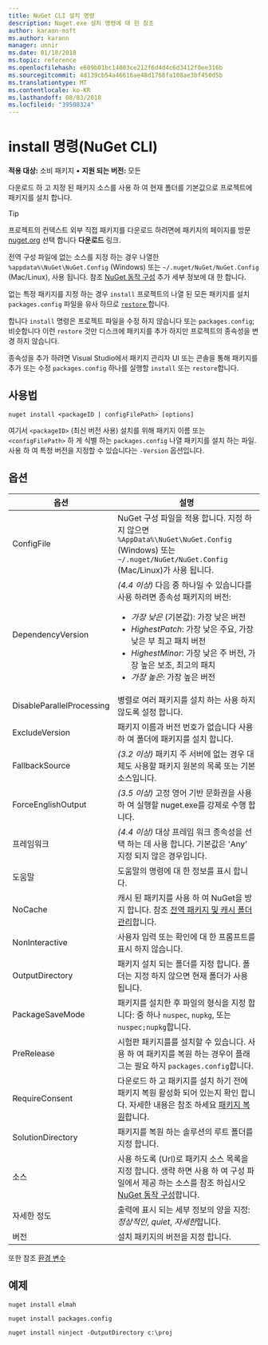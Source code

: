 ```yaml
---
title: NuGet CLI 설치 명령
description: Nuget.exe 설치 명령에 대 한 참조
author: karann-msft
ms.author: karann
manager: unnir
ms.date: 01/18/2018
ms.topic: reference
ms.openlocfilehash: e609b01bc14083ce212f6d4d4c6d3412f0ee316b
ms.sourcegitcommit: 4d139cb54a46616ae48d1768fa108ae3bf450d5b
ms.translationtype: MT
ms.contentlocale: ko-KR
ms.lasthandoff: 08/03/2018
ms.locfileid: "39508324"
---
```

# <a name="install-command-nuget-cli"></a>install 명령(NuGet CLI)

**적용 대상:** 소비 패키지 &bullet; **지원 되는 버전:** 모든

다운로드 하 고 지정 된 패키지 소스를 사용 하 여 현재 폴더를 기본값으로 프로젝트에 패키지를 설치 합니다.

> [!Tip]
> 프로젝트의 컨텍스트 외부 직접 패키지를 다운로드 하려면에 패키지의 페이지를 방문 [nuget.org](https://www.nuget.org) 선택 합니다 **다운로드** 링크.

전역 구성 파일에 없는 소스를 지정 하는 경우 나열한 `%appdata%\NuGet\NuGet.Config` (Windows) 또는 `~/.nuget/NuGet/NuGet.Config` (Mac/Linux), 사용 됩니다. 참조 [NuGet 동작 구성](../consume-packages/configuring-nuget-behavior.md) 추가 세부 정보에 대 한 합니다.

없는 특정 패키지를 지정 하는 경우 `install` 프로젝트의 나열 된 모든 패키지를 설치 `packages.config` 파일을 유사 하므로 [ `restore` ](cli-ref-restore.md)합니다.

합니다 `install` 명령은 프로젝트 파일을 수정 하지 않습니다 또는 `packages.config`; 비슷합니다 이런 `restore` 것만 디스크에 패키지를 추가 하지만 프로젝트의 종속성을 변경 하지 않습니다.

종속성을 추가 하려면 Visual Studio에서 패키지 관리자 UI 또는 콘솔을 통해 패키지를 추가 또는 수정 `packages.config` 하나를 실행할 `install` 또는 `restore`합니다.

## <a name="usage"></a>사용법

```cli
nuget install <packageID | configFilePath> [options]
```

여기서 `<packageID>` (최신 버전 사용) 설치를 위해 패키지 이름 또는 `<configFilePath>` 하 게 식별 하는 `packages.config` 나열 패키지를 설치 하는 파일. 사용 하 여 특정 버전을 지정할 수 있습니다는 `-Version` 옵션입니다.

## <a name="options"></a>옵션

| 옵션 | 설명 |
| --- | --- |
| ConfigFile | NuGet 구성 파일을 적용 합니다. 지정 하지 않으면 `%AppData%\NuGet\NuGet.Config` (Windows) 또는 `~/.nuget/NuGet/NuGet.Config` (Mac/Linux)가 사용 됩니다.|
| DependencyVersion | *(4.4 이상)*  다음 중 하나일 수 있습니다를 사용 하려면 종속성 패키지의 버전:<br/><ul><li>*가장 낮은* (기본값): 가장 낮은 버전</li><li>*HighestPatch*: 가장 낮은 주요, 가장 낮은 부 최고 패치 버전</li><li>*HighestMinor*: 가장 낮은 주 버전, 가장 높은 보조, 최고의 패치</li><li>*가장 높은*: 가장 높은 버전</li></ul> |
| DisableParallelProcessing | 병렬로 여러 패키지를 설치 하는 사용 하지 않도록 설정 합니다. |
| ExcludeVersion | 패키지 이름과 버전 번호가 없습니다 사용 하 여 폴더에 패키지를 설치 합니다. |
| FallbackSource | *(3.2 이상)*  패키지 주 서버에 없는 경우 대체도 사용할 패키지 원본의 목록 또는 기본 소스입니다. |
| ForceEnglishOutput | *(3.5 이상)*  고정 영어 기반 문화권을 사용 하 여 실행할 nuget.exe를 강제로 수행 합니다. |
| 프레임워크 | *(4.4 이상)*  대상 프레임 워크 종속성을 선택 하는 데 사용 합니다. 기본값은 'Any' 지정 되지 않은 경우입니다. |
| 도움말 | 도움말의 명령에 대 한 정보를 표시 합니다. |
| NoCache | 캐시 된 패키지를 사용 하 여 NuGet을 방지 합니다. 참조 [전역 패키지 및 캐시 폴더 관리](../consume-packages/managing-the-global-packages-and-cache-folders.md)합니다. |
| NonInteractive | 사용자 입력 또는 확인에 대 한 프롬프트를 표시 하지 않습니다. |
| OutputDirectory | 패키지 설치 되는 폴더를 지정 합니다. 폴더는 지정 하지 않으면 현재 폴더가 사용 됩니다. |
| PackageSaveMode | 패키지를 설치한 후 파일의 형식을 지정 합니다: 중 하나 `nuspec`, `nupkg`, 또는 `nuspec;nupkg`합니다. |
| PreRelease | 시험판 패키지를를 설치할 수 있습니다. 사용 하 여 패키지를 복원 하는 경우이 플래그는 필요 하지 `packages.config`합니다. |
| RequireConsent | 다운로드 하 고 패키지를 설치 하기 전에 패키지 복원 활성화 되어 있는지 확인 합니다. 자세한 내용은 참조 하세요 [패키지 복원](../consume-packages/package-restore.md)합니다. |
| SolutionDirectory | 패키지를 복원 하는 솔루션의 루트 폴더를 지정 합니다. |
| 소스 | 사용 하도록 (Url)로 패키지 소스 목록을 지정 합니다. 생략 하면 사용 하 여 구성 파일에서 제공 하는 소스를 참조 하십시오 [NuGet 동작 구성](../consume-packages/configuring-nuget-behavior.md)합니다. |
| 자세한 정도 | 출력에 표시 되는 세부 정보의 양을 지정: *정상적인*, *quiet*, *자세한*합니다. |
| 버전 | 설치 패키지의 버전을 지정 합니다. |

또한 참조 [환경 변수](cli-ref-environment-variables.md)

## <a name="examples"></a>예제

```cli
nuget install elmah

nuget install packages.config

nuget install ninject -OutputDirectory c:\proj
```
